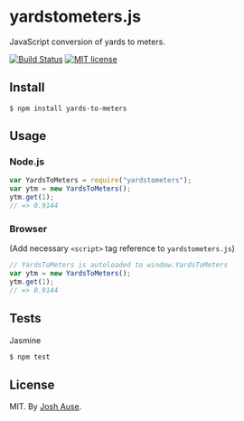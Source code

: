 # yardstometers.js

JavaScript conversion of yards to meters.

[![Build Status](https://travis-ci.org/joshause/yardstometers.svg?branch=master)](https://travis-ci.org/joshause/yardstometers)
[![MIT license](http://img.shields.io/badge/license-MIT-brightgreen.svg)](http://opensource.org/licenses/MIT)

## Install

```
$ npm install yards-to-meters
```

## Usage

### Node.js

```js
var YardsToMeters = require("yardstometers");
var ytm = new YardsToMeters();
ytm.get(1);
// => 0.9144
```

### Browser

(Add necessary `<script>` tag reference to `yardstometers.js`)

```js
// YardsToMeters is autoloaded to window.YardsToMeters
var ytm = new YardsToMeters();
ytm.get(1);
// => 0.9144
```

## Tests

Jasmine

```bash
$ npm test
```

## License

MIT. By [Josh Ause](http://www.github.com/joshause).
